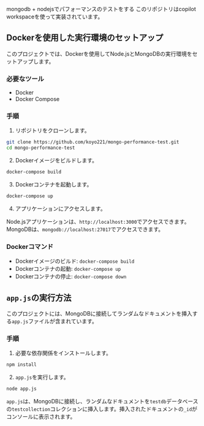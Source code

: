 mongodb + nodejsでパフォーマンスのテストをする
このリポジトリはcopilot workspaceを使って実装されています。

## Dockerを使用した実行環境のセットアップ

このプロジェクトでは、Dockerを使用してNode.jsとMongoDBの実行環境をセットアップします。

### 必要なツール

- Docker
- Docker Compose

### 手順

1. リポジトリをクローンします。

```sh
git clone https://github.com/koyo221/mongo-performance-test.git
cd mongo-performance-test
```

2. Dockerイメージをビルドします。

```sh
docker-compose build
```

3. Dockerコンテナを起動します。

```sh
docker-compose up
```

4. アプリケーションにアクセスします。

Node.jsアプリケーションは、`http://localhost:3000`でアクセスできます。
MongoDBは、`mongodb://localhost:27017`でアクセスできます。

### Dockerコマンド

- Dockerイメージのビルド: `docker-compose build`
- Dockerコンテナの起動: `docker-compose up`
- Dockerコンテナの停止: `docker-compose down`

## `app.js`の実行方法

このプロジェクトには、MongoDBに接続してランダムなドキュメントを挿入する`app.js`ファイルが含まれています。

### 手順

1. 必要な依存関係をインストールします。

```sh
npm install
```

2. `app.js`を実行します。

```sh
node app.js
```

`app.js`は、MongoDBに接続し、ランダムなドキュメントを`testdb`データベースの`testcollection`コレクションに挿入します。挿入されたドキュメントの`_id`がコンソールに表示されます。
